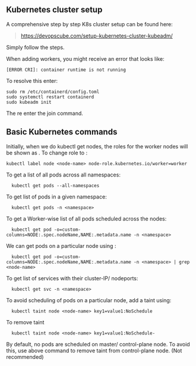 ##  Kubernetes cluster setup ##

A comprehensive step by step K8s cluster setup can be found here:

> https://devopscube.com/setup-kubernetes-cluster-kubeadm/

Simply follow the steps.

When adding workers, you might receive an error that looks like:

    [ERROR CRI]: container runtime is not running

To resolve this enter:
    
    sudo rm /etc/containerd/config.toml
    sudo systemctl restart containerd
    sudo kubeadm init
    
The re enter the join command. 

## Basic Kubernetes commands ##

Initially, when we do kubectl get nodes, the roles for the worker nodes will be shown as <none>. To change role to <worker>:
  
    kubectl label node <node-name> node-role.kubernetes.io/worker=worker
  
 To get a list of all pods across all namespaces:
      
      kubectl get pods --all-namespaces
  
 To get list of pods in a given namespace:
      
      kubectl get pods -n <namespace>
  
 To get a Worker-wise list of all pods scheduled across the nodes:
  
      kubectl get pod -o=custom-columns=NODE:.spec.nodeName,NAME:.metadata.name -n <namespace>
  
  We can get pods on a particular node using :
  
      kubectl get pod -o=custom-columns=NODE:.spec.nodeName,NAME:.metadata.name -n <namespace> | grep <node-name>
  
  To get list of services with their cluster-IP/ nodeports:
  
      kubectl get svc -n <namespace>
  
  To avoid scheduling of pods on a particular node, add a taint using:
  
      kubectl taint node <node-name> key1=value1:NoSchedule
  
  To remove taint
  
      kubectl taint node <node-name> key1=value1:NoSchedule-

  
  By default, no pods are scheduled on master/ control-plane node. To avoid this, use above command to remove taint from control-plane node. (Not recommended)

